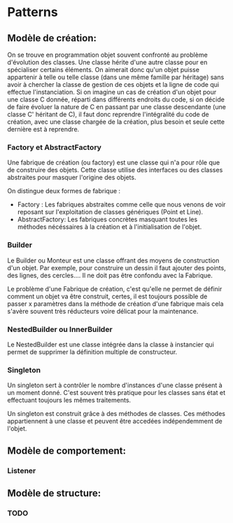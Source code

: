 # Patterns

## **Modèle de création:**
On se trouve en programmation objet souvent confronté au problème d'évolution des classes. Une classe hérite d'une autre classe pour en spécialiser certains éléments. On aimerait donc qu'un objet puisse appartenir à telle ou telle classe (dans une même famille par héritage) sans avoir à chercher la classe de gestion de ces objets et la ligne de code qui effectue l'instanciation. Si on imagine un cas de création d'un objet pour une classe C donnée, réparti dans différents endroits du code, si on décide de faire évoluer la nature de C en passant par une classe descendante (une classe C' héritant de C), il faut donc reprendre l'intégralité du code de création, avec une classe chargée de la création, plus besoin et seule cette dernière est à reprendre.

### **Factory et AbstractFactory**
Une fabrique de création (ou factory) est une classe qui n'a pour rôle que de construire des objets. Cette classe utilise des interfaces ou des classes abstraites pour masquer l'origine des objets.

On distingue deux formes de fabrique :
* Factory : Les fabriques abstraites comme celle que nous venons de voir reposant sur l'exploitation de classes génériques (Point et Line).
* AbstractFactory: Les fabriques concrètes masquant toutes les méthodes nécéssaires à la création et à l'initialisation de l'objet.

### **Builder**
Le Builder ou Monteur est une classe offrant des moyens de construction d'un objet. Par exemple, pour construire un dessin il faut ajouter des points, des lignes, des cercles.... Il ne doit pas être confondu avec la Fabrique.

Le problème d'une Fabrique de création, c'est qu'elle ne permet de définir comment un objet va être construit, certes, il est toujours possible de passer x paramètres dans la méthode de création d'une fabrique mais cela s'avère souvent très réducteurs voire délicat pour la maintenance.

### **NestedBuilder ou InnerBuilder**
Le NestedBuilder est une classe intégrée dans la classe à instancier qui permet de supprimer la définition multiple de constructeur.

### **Singleton**
Un singleton sert à contrôler le nombre d'instances d'une classe présent à un moment donné. C'est souvent très pratique pour les classes sans état et effectuant toujours les mêmes traitements.

Un singleton est construit grâce à des méthodes de classes. Ces méthodes appartiennent à une classe et peuvent être accedées indépendemment de l'objet.

## **Modèle de comportement:**
### **Listener**

## **Modèle de structure:**
### TODO